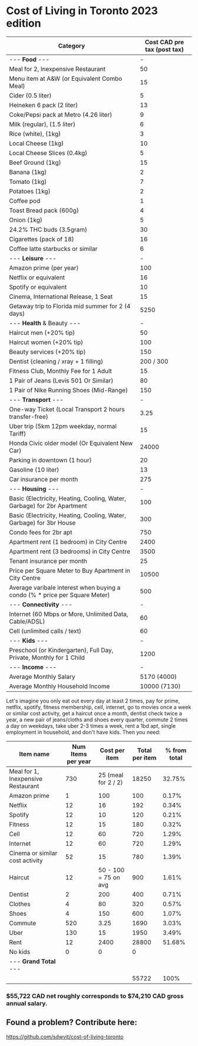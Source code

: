 # Cost of Living in Toronto 2023 edition

| Category                                                                    | Cost CAD pre tax (post tax) |
|-----------------------------------------------------------------------------|-----------------------------|
| --- **Food** ---                                                            | -                           |
| Meal for 2, Inexpensive Restaurant                                          | 50                          |
| Menu item at A&W (or Equivalent Combo Meal)                                 | 15                          |
| Cider (0.5 liter)                                                           | 5                           |
| Heineken 6 pack (2 liter)                                                   | 13                          |
| Coke/Pepsi pack at Metro (4.26 liter)                                       | 9                           |
| Milk (regular), (1.5 liter)                                                 | 6                           |
| Rice (white), (1kg)                                                         | 3                           |
| Local Cheese (1kg)                                                          | 10                          |
| Local Cheese Slices (0.4kg)                                                 | 5                           |
| Beef Ground (1kg)                                                           | 15                          |
| Banana (1kg)                                                                | 2                           |
| Tomato (1kg)                                                                | 7                           |
| Potatoes (1kg)                                                              | 2                           |
| Coffee pod                                                                  | 1                           |
| Toast Bread pack (600g)                                                     | 4                           |
| Onion (1kg)                                                                 | 5                           |
| 24.2% THC buds (3.5gram)                                                    | 30                          |
| Cigarettes (pack of 18)                                                     | 16                          |
| Coffee latte starbucks or similar                                           | 6                           |
| --- **Leisure** ---                                                         | -                           |
| Amazon prime (per year)                                                     | 100                         |
| Netflix or equivalent                                                       | 16                          |
| Spotify or equivalent                                                       | 10                          |
| Cinema, International Release, 1 Seat                                       | 15                          |
| Getaway trip to Florida mid summer for 2 (4 days)                           | 5250                        |
| --- **Health** & Beauty ---                                                 | -                           |
| Haircut men (+20% tip)                                                      | 50                          |
| Haircut women (+20% tip)                                                    | 100                         |
| Beauty services (+20% tip)                                                  | 150                         |
| Dentist (cleaning / xray + 1 filling)                                       | 200 / 300                   |
| Fitness Club, Monthly Fee for 1 Adult                                       | 15                          |
| 1 Pair of Jeans (Levis 501 Or Similar)                                      | 80                          |
| 1 Pair of Nike Running Shoes (Mid-Range)                                    | 150                         |
| --- **Transport** ---                                                       | -                           |
| One-way Ticket (Local Transport 2 hours transfer-free)                      | 3.25                        |
| Uber trip (5km 12pm weekday, normal Tariff)                                 | 15                          |
| Honda Civic older model (Or Equivalent New Car)                             | 24000                       |
| Parking in downtown (1 hour)                                                | 20                          |
| Gasoline (10 liter)                                                         | 13                          |
| Car insurance per month                                                     | 275                         |
| --- **Housing** ---                                                         | -                           |
| Basic (Electricity, Heating, Cooling, Water, Garbage) for 2br Apartment     | 100                         |
| Basic (Electricity, Heating, Cooling, Water, Garbage) for 3br House         | 300                         |
| Condo fees for 2br apt                                                      | 750                         |
| Apartment rent (1 bedroom) in City Centre                                   | 2400                        |
| Apartment rent (3 bedrooms) in City Centre                                  | 3500                        |
| Tenant insurance per month                                                  | 25                          |
| Price per Square Meter to Buy Apartment in City Centre                      | 10500                       |
| Average varibale interest when buying a condo (% \* price per Square Meter) | 500                         |
| --- **Connectivity** ---                                                    | -                           |
| Internet (60 Mbps or More, Unlimited Data, Cable/ADSL)                      | 60                          |
| Cell (unlimited calls / text)                                               | 60                          |
| --- **Kids** ---                                                            | -                           |
| Preschool (or Kindergarten), Full Day, Private, Monthly for 1 Child         | 1200                        |
| --- **Income** ---                                                          | -                           |
| Average Monthly Salary                                                      | 5170 (4000)                 |
| Average Monthly Household Income                                            | 10000 (7130)                |

Let's imagine you only eat out every day at least 2 times, pay for prime, netflix, spotify, fitness membership, cell, internet, go to movies once a week or similar cost activity, get a haircut once a month, dentist check twice a year, a new pair of jeans/cloths and shoes every quarter, commute 2 times a day on weekdays, take uber 2-3 times a week, rent a 1bd apt, single employment in household, and don't have kids. Then you need:

| Item name                          | Num Items per year | Cost per item        | Total per item | % from total |
|------------------------------------|--------------------|----------------------|----------------|--------------|
| Meal for 1, Inexpensive Restaurant | 730                | 25 (meal for 2 / 2)  | 18250          | 32.75%       |
| Amazon prime                       | 1                  | 100                  | 100            | 0.17%        |
| Netflix                            | 12                 | 16                   | 192            | 0.34%        |
| Spotify                            | 12                 | 10                   | 120            | 0.21%        |
| Fitness                            | 12                 | 15                   | 180            | 0.32%        |
| Cell                               | 12                 | 60                   | 720            | 1.29%        |
| Internet                           | 12                 | 60                   | 720            | 1.29%        |
| Cinema or similar cost activity    | 52                 | 15                   | 780            | 1.39%        |
| Haircut                            | 12                 | 50 - 100 = 75 on avg | 900            | 1.61%        |
| Dentist                            | 2                  | 200                  | 400            | 0.71%        |
| Clothes                            | 4                  | 80                   | 320            | 0.57%        |
| Shoes                              | 4                  | 150                  | 600            | 1.07%        |
| Commute                            | 520                | 3.25                 | 1690           | 3.03%        |
| Uber                               | 130                | 15                   | 1950           | 3.49%        |
| Rent                               | 12                 | 2400                 | 28800          | 51.68%       |
| No kids                            | 0                  | 0                    | 0              |              |
| --- **Grand Total** ---            |                    |                      |                |              |
|                                    |                    |                      | 55722          | 100%         |

### $55,722 CAD net roughly corresponds to $74,210 CAD gross annual salary.


## Found a problem? Contribute here:
https://github.com/sdwvit/cost-of-living-toronto 
